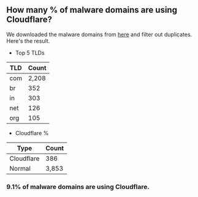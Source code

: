 ## How many % of malware domains are using Cloudflare?


We downloaded the malware domains from [here](https://urlhaus.abuse.ch) and filter out duplicates.
Here's the result.


[//]: # (start replacement)


- Top 5 TLDs

| TLD | Count |
| --- | --- |
| com | 2,208 |
| br | 352 |
| in | 303 |
| net | 126 |
| org | 105 |


- Cloudflare %

| Type | Count |
| --- | --- |
| Cloudflare | 386 |
| Normal | 3,853 |


### 9.1% of malware domains are using Cloudflare.
